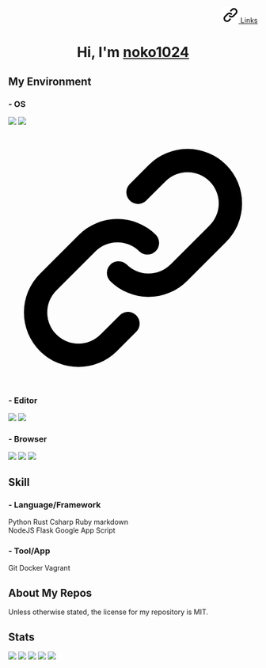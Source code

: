 <p align="right">
    <a href="https://noko1024.net/links" target="blank">
        <img src="./img/link.svg" />
        Links
    </a>
</p>

<h1 align="center">Hi, I'm <a href="https://noko1024.net" target="blank"> noko1024 </a> </h1>


## My Environment
### - OS
<img src="https://img.shields.io/badge/-Windows-0078D6.svg?logo=windows&style=flat"/> <img src="https://img.shields.io/badge/-macos-000000.svg?logo=apple&style=flat" />

<svg xmlns="http://www.w3.org/2000/svg" viewBox="0 0 16 16"><path fill-rule="evenodd" d="M7.775 3.275a.75.75 0 001.06 1.06l1.25-1.25a2 2 0 112.83 2.83l-2.5 2.5a2 2 0 01-2.83 0 .75.75 0 00-1.06 1.06 3.5 3.5 0 004.95 0l2.5-2.5a3.5 3.5 0 00-4.95-4.95l-1.25 1.25zm-4.69 9.64a2 2 0 010-2.83l2.5-2.5a2 2 0 012.83 0 .75.75 0 001.06-1.06 3.5 3.5 0 00-4.95 0l-2.5 2.5a3.5 3.5 0 004.95 4.95l1.25-1.25a.75.75 0 00-1.06-1.06l-1.25 1.25a2 2 0 01-2.83 0z"></path></svg>
    
### - Editor
<img src="https://img.shields.io/badge/-Visual Studio Code-007ACC.svg?logo=Visual Studio Code&style=flat" /> <img src="https://img.shields.io/badge/-Vim-019733.svg?logo=vim&style=flat" />

### - Browser
<img src="https://img.shields.io/badge/-Vivaldi-F0C0C0.svg?logo=vivaldi&style=flat" /> <img src="https://img.shields.io/badge/-Firefox-FFDACC.svg?logo=Firefox&style=flat" /> <img src="https://img.shields.io/badge/-Google Chrome-1C3866.svg?logo=googlechrome&style=flat" />

## Skill
### - Language/Framework
Python Rust Csharp  Ruby markdown  
NodeJS Flask Google App Script

### - Tool/App
Git Docker Vagrant 

## About My Repos

Unless otherwise stated, the license for my repository is MIT.

## Stats

![](https://github-profile-summary-cards.vercel.app/api/cards/profile-details?username=noko1024&theme=nord_dark)
![](http://github-profile-summary-cards.vercel.app/api/cards/stats?username=noko1024&theme=nord_dark)
![](http://github-profile-summary-cards.vercel.app/api/cards/productive-time?username=noko1024&theme=nord_dark&utcOffset=9)
![](https://github-profile-summary-cards.vercel.app/api/cards/repos-per-language?username=noko1024&theme=nord_dark)
![](https://github-profile-summary-cards.vercel.app/api/cards/most-commit-language?username=noko1024&theme=nord_dark)
